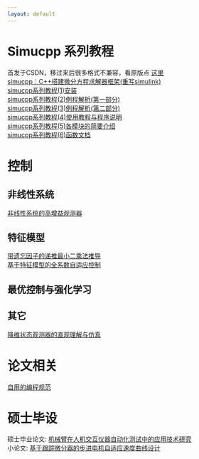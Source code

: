 ```yaml
---
layout: default
---
```


# Simucpp 系列教程
首发于CSDN，移过来后很多格式不兼容，看原版点 [这里](https://blog.csdn.net/qq_34288751/category_11453352.html)  
[simucpp：C++搭建微分方程求解器框架(重写simulink)](./simucpp_blog/simucpp0introduction.html)  
[simucpp系列教程(1)安装](./simucpp_blog/simucpp1install.html)  
[simucpp系列教程(2)例程解析(第一部分)](./simucpp_blog/simucpp2example-part1.html)  
[simucpp系列教程(3)例程解析(第二部分)](./simucpp_blog/simucpp3example-part2.html)  
[simucpp系列教程(4)使用教程与程序说明](./simucpp_blog/simucpp4tutorial.html)  
[simucpp系列教程(5)各模块的简要介绍](./simucpp_blog/simucpp5moduleintro.html)  
[simucpp系列教程(6)函数文档](./simucpp_blog/simucpp6documentation.html)  

# 控制
## 非线性系统
[非线性系统的高增益观测器](./controlnotes/high-gain-observer.html)  
## 特征模型
[带遗忘因子的递推最小二乘法推导](./controlnotes/regret-least-square.html)  
[基于特征模型的全系数自适应控制](./controlnotes/character-model.html)  
## 最优控制与强化学习
## 其它
[降维状态观测器的直观理解与仿真](./controlnotes/reduced-order-state-observer.html)  

# 论文相关
[自用的编程规范](./paper/codestyle.html)  

# 硕士毕设
硕士毕业论文: [机械臂在人机交互仪器自动化测试中的应用技术研究](https://gitee.com/xd15zhn/masterthesis/releases/download/V1.3.2/main.pdf)  
小论文: [基于跟踪微分器的步进电机自适应速度曲线设计](https://gitee.com/xd15zhn/stepmotorpaper/releases/download/V1.00/stepmotorpaper.pdf)
